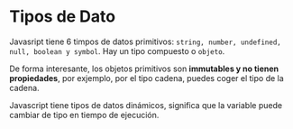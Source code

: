 # Tipos de Dato


Javasript tiene 6 timpos de datos primitivos: `string, number, undefined, null, boolean y symbol`.
Hay un tipo compuesto o `objeto`.

De forma interesante, los objetos primitivos son **immutables y no tienen propiedades**, por exjemplo, por el tipo cadena, puedes coger el tipo de la cadena.

Javascript tiene tipos de datos dinámicos, significa que la variable puede cambiar de tipo en tiempo de ejecución.